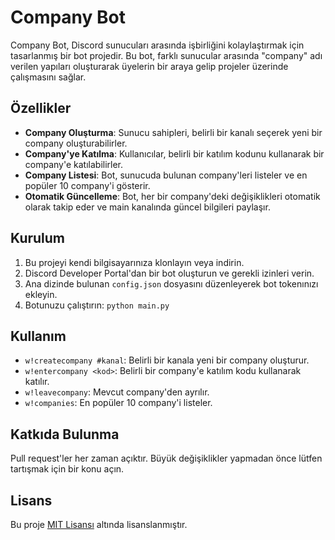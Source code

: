 # Company Bot

Company Bot, Discord sunucuları arasında işbirliğini kolaylaştırmak için tasarlanmış bir bot projedir. Bu bot, farklı sunucular arasında "company" adı verilen yapıları oluşturarak üyelerin bir araya gelip projeler üzerinde çalışmasını sağlar.

## Özellikler

- **Company Oluşturma**: Sunucu sahipleri, belirli bir kanalı seçerek yeni bir company oluşturabilirler.
- **Company'ye Katılma**: Kullanıcılar, belirli bir katılım kodunu kullanarak bir company'e katılabilirler.
- **Company Listesi**: Bot, sunucuda bulunan company'leri listeler ve en popüler 10 company'i gösterir.
- **Otomatik Güncelleme**: Bot, her bir company'deki değişiklikleri otomatik olarak takip eder ve main kanalında güncel bilgileri paylaşır.

## Kurulum

1. Bu projeyi kendi bilgisayarınıza klonlayın veya indirin.
2. Discord Developer Portal'dan bir bot oluşturun ve gerekli izinleri verin.
3. Ana dizinde bulunan `config.json` dosyasını düzenleyerek bot tokenınızı ekleyin.
4. Botunuzu çalıştırın: `python main.py`

## Kullanım

- `w!createcompany #kanal`: Belirli bir kanala yeni bir company oluşturur.
- `w!entercompany <kod>`: Belirli bir company'e katılım kodu kullanarak katılır.
- `w!leavecompany`: Mevcut company'den ayrılır.
- `w!companies`: En popüler 10 company'i listeler.

## Katkıda Bulunma

Pull request'ler her zaman açıktır. Büyük değişiklikler yapmadan önce lütfen tartışmak için bir konu açın.

## Lisans

Bu proje [MIT Lisansı](LICENSE) altında lisanslanmıştır.
